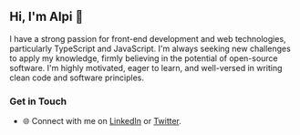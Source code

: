 ## Hi, I'm Alpi 👋

I have a strong passion for front-end development and web technologies, particularly TypeScript and JavaScript. I'm always seeking new challenges to apply my knowledge, firmly believing in the potential of open-source software. I'm highly motivated, eager to learn, and well-versed in writing clean code and software principles.

### Get in Touch

- 🌐 Connect with me on [LinkedIn](https://www.linkedin.com/in/omeralpi) or [Twitter](https://twitter.com/omer_alpi).